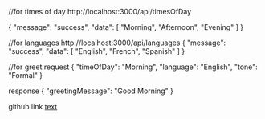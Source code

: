 //for times of day
http://localhost:3000/api/timesOfDay

{
    "message": "success",
    "data": [
        "Morning",
        "Afternoon",
        "Evening"
    ]
}

//for languages
http://localhost:3000/api/languages
{
    "message": "success",
    "data": [
        "English",
        "French",
        "Spanish"
    ]
}

//for greet
request 
{
  "timeOfDay": "Morning",
  "language": "English",
  "tone": "Formal"
}


response 
{
    "greetingMessage": "Good Morning"
}

github link 
[text](https://github.com/Sayed5zan/distribution.git)